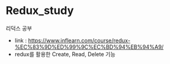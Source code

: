 # Redux_study
리덕스 공부

- link : https://www.inflearn.com/course/redux-%EC%83%9D%ED%99%9C%EC%BD%94%EB%94%A9/
- redux를 활용한 Create, Read, Delete 기능
